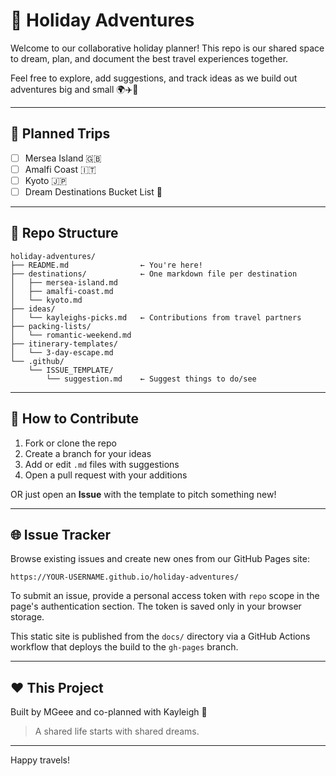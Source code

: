 # 🧳 Holiday Adventures

Welcome to our collaborative holiday planner! This repo is our shared space to dream, plan, and document the best travel experiences together.

Feel free to explore, add suggestions, and track ideas as we build out adventures big and small 🌍✈️🍷

---

## 🌟 Planned Trips

- [ ] Mersea Island 🇬🇧
- [ ] Amalfi Coast 🇮🇹
- [ ] Kyoto 🇯🇵
- [ ] Dream Destinations Bucket List 💭

---

## 📁 Repo Structure

```
holiday-adventures/
├── README.md                ← You're here!
├── destinations/            ← One markdown file per destination
│   ├── mersea-island.md
│   ├── amalfi-coast.md
│   └── kyoto.md
├── ideas/
│   └── kayleighs-picks.md   ← Contributions from travel partners
├── packing-lists/
│   └── romantic-weekend.md
├── itinerary-templates/
│   └── 3-day-escape.md
└── .github/
    └── ISSUE_TEMPLATE/
        └── suggestion.md    ← Suggest things to do/see
```

---

## 🤝 How to Contribute

1. Fork or clone the repo
2. Create a branch for your ideas
3. Add or edit `.md` files with suggestions
4. Open a pull request with your additions

OR just open an **Issue** with the template to pitch something new!

---

## 🌐 Issue Tracker

Browse existing issues and create new ones from our GitHub Pages site:

```
https://YOUR-USERNAME.github.io/holiday-adventures/
```

To submit an issue, provide a personal access token with `repo` scope in the page's authentication section. The token is saved only in your browser storage.

This static site is published from the `docs/` directory via a GitHub Actions workflow that deploys the build to the `gh-pages` branch.

---

## ❤️ This Project

Built by MGeee and co-planned with Kayleigh 🌅

> A shared life starts with shared dreams.

---

Happy travels!
